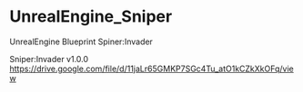 # UnrealEngine_Sniper
UnrealEngine Blueprint Spiner:Invader


Sniper:Invader v1.0.0
https://drive.google.com/file/d/11jaLr65GMKP7SGc4Tu_atO1kCZkXkOFq/view